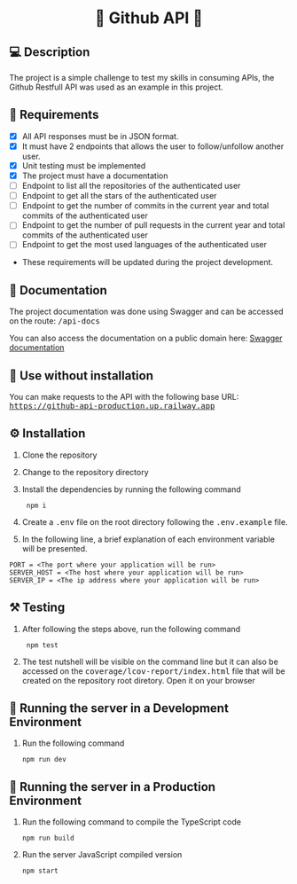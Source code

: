 <h1 align='center'>🔗 Github API 🔗</h1> 

## 💻 Description

The project is a simple challenge to test my skills in consuming APIs, the Github Restfull API was used as an example in this project.

## 📃 Requirements

- [X] All API responses must be in JSON format.
- [X] It must have 2 endpoints that allows the user to follow/unfollow another user.
- [X] Unit testing must be implemented
- [X] The project must have a documentation
- [ ] Endpoint to list all the repositories of the authenticated user
- [ ] Endpoint to get all the stars of the authenticated user
- [ ] Endpoint to get the number of commits in the current year and total commits of the authenticated user
- [ ] Endpoint to get the number of pull requests in the current year and total commits of the authenticated user
- [ ] Endpoint to get the most used languages of the authenticated user

* These requirements will be updated during the project development.

## 📜 Documentation

The project documentation was done using Swagger and can be accessed on the route: <kbd>/api-docs</kbd>

You can also access the documentation on a public domain here: [Swagger documentation](https://github-api-production.up.railway.app/api-docs/)

## 🎯 Use without installation

You can make requests to the API with the following base URL: <kbd>https://github-api-production.up.railway.app</kbd>

## ⚙️ Installation
1. Clone the repository
1. Change to the repository directory
1. Install the dependencies by running the following command
   ```shell
    npm i
    ```
1. Create a <kbd>.env</kbd> file on the root directory following the <kbd>.env.example</kbd> file.

1. In the following line, a brief explanation of each environment variable will be presented.

```shell
PORT = <The port where your application will be run>
SERVER_HOST = <The host where your application will be run>
SERVER_IP = <The ip address where your application will be run>
```

## ⚒ Testing

1. After following the steps above, run the following command
   ```shell
    npm test
    ```
1. The test nutshell will be visible on the command line but it can also be accessed on the <kbd>coverage/lcov-report/index.html</kbd> file that will be created on the repository root diretory. Open it on your browser

## 🚀 Running the server in a Development Environment

1. Run the following command
	```shell
	npm run dev
	```

## 🚀 Running the server in a Production Environment

1. Run the following command to compile the TypeScript code
	```shell
	npm run build
	```
2. Run the server JavaScript compiled version
   	```shell
	npm start
	```
